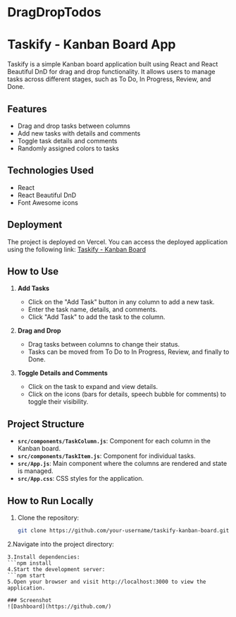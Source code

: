 # DragDropTodos
# Taskify - Kanban Board App

Taskify is a simple Kanban board application built using React and React Beautiful DnD for drag and drop functionality. It allows users to manage tasks across different stages, such as To Do, In Progress, Review, and Done.

## Features
- Drag and drop tasks between columns
- Add new tasks with details and comments
- Toggle task details and comments
- Randomly assigned colors to tasks

## Technologies Used
- React
- React Beautiful DnD
- Font Awesome icons

## Deployment
The project is deployed on Vercel. You can access the deployed application using the following link:
[Taskify - Kanban Board](https://taskify-smoky-eta.vercel.app/)

## How to Use
1. **Add Tasks**
   - Click on the "Add Task" button in any column to add a new task.
   - Enter the task name, details, and comments.
   - Click "Add Task" to add the task to the column.

2. **Drag and Drop**
   - Drag tasks between columns to change their status.
   - Tasks can be moved from To Do to In Progress, Review, and finally to Done.

3. **Toggle Details and Comments**
   - Click on the task to expand and view details.
   - Click on the icons (bars for details, speech bubble for comments) to toggle their visibility.

## Project Structure
- **`src/components/TaskColumn.js`**: Component for each column in the Kanban board.
- **`src/components/TaskItem.js`**: Component for individual tasks.
- **`src/App.js`**: Main component where the columns are rendered and state is managed.
- **`src/App.css`**: CSS styles for the application.

## How to Run Locally
1. Clone the repository:
   ```bash
   git clone https://github.com/your-username/taskify-kanban-board.git
2.Navigate into the project directory:
```cd taskify-kanban-board
3.Install dependencies:
```npm install
4.Start the development server:
```npm start
5.Open your browser and visit http://localhost:3000 to view the application.

### Screenshot
![Dashboard](https://github.com/)


